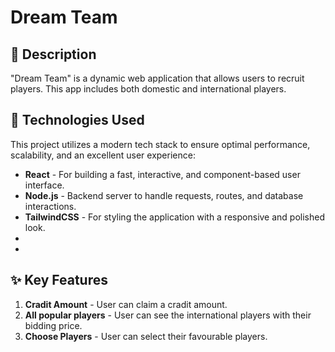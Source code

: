 # Dream Team

## 📖 Description
"Dream Team" is a dynamic web application that allows users to recruit players. This app includes both domestic and international players.

## 🚀 Technologies Used
This project utilizes a modern tech stack to ensure optimal performance, scalability, and an excellent user experience:

- **React** - For building a fast, interactive, and component-based user interface.
- **Node.js** - Backend server to handle requests, routes, and database interactions.
- **TailwindCSS** - For styling the application with a responsive and polished look.
- 
- 

## ✨ Key Features
1. **Cradit Amount** - User can claim a cradit amount.
2. **All popular players** - User can see the international players with their bidding price.
3. **Choose Players** - User can select their favourable players.

